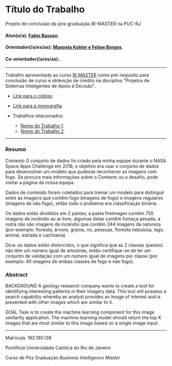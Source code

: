 <!-- antes de enviar a versão final, solicitamos que todos os comentários, colocados para orientação ao aluno, sejam removidos do arquivo -->

# Título do Trabalho

Projeto de conclusão da pós-graduação BI-MASTER na PUC-RJ

#### Alun(o/a): [Fabio Basson](https://github.com/link_do_github).
#### Orientador(/a/es/as): [Manoela Kohler e Felipe Borges](https://github.com/link_do_github).
#### Co-orientador(/a/es/as): [](https://github.com/link_do_github). <!-- caso não aplicável, remover esta linha -->

---

Trabalho apresentado ao curso [BI MASTER](https://ica.puc-rio.ai/bi-master) como pré-requisito para conclusão de curso e obtenção de crédito na disciplina "Projetos de Sistemas Inteligentes de Apoio à Decisão".

- [Link para o código](https://github.com/fabiobasson/Bi-Master/blob/main/fire-detection.ipynb). <!-- caso não aplicável, remover esta linha -->

- [Link para a monografia](https://link_da_monografia.com). <!-- caso não aplicável, remover esta linha -->

- Trabalhos relacionados: <!-- caso não aplicável, remover estas linhas -->
    - [Nome do Trabalho 1](https://link_do_trabalho.com).
    - [Nome do Trabalho 2](https://link_do_trabalho.com).

---

### Resumo

<!-- trocar o texto abaixo pelo resumo do trabalho, em português -->

Contexto O conjunto de dados foi criado pela minha equipe durante o NASA Space Apps Challenge em 2018, o objetivo era usar o conjunto de dados para desenvolver um modelo que pudesse reconhecer as imagens com fogo. Se procura mais informações sobre o Contexto ou o desafio, pode visitar a página da nossa equipa.

Dados de conteúdo foram coletados para treinar um modelo para distinguir entre as imagens que contêm fogo (imagens de fogo) e imagens regulares (imagens de não fogo), então todo o problema era classificação binária.

Os dados estão divididos em 2 pastas, a pasta fireimages contém 755 imagens de incêndio ao ar livre, algumas delas contêm fumaça pesada, a outra não são imagens de incêndio que contêm 244 imagens da natureza (por exemplo: floresta, árvore, grama, rio, pessoas, floresta nebulosa, lago, animal, estrada e cachoeira).

Dica: os dados estão distorcidos, o que significa que as 2 classes (pastas) não têm um número igual de amostras, então certifique-se de ter um conjunto de validação com um número igual de imagens por classe (por exemplo: 40 imagens de ambas classes de fogo e não fogo).

### Abstract <!-- Opcional! Caso não aplicável, remover esta seção -->

<!-- trocar o texto abaixo pelo resumo do trabalho, em inglês -->

BACKGROUND
A geology research company wants to create a tool for identifying interesting patterns in their imagery data. This tool
will possess a search capability whereby an analyst provides an image of interest and is presented with other images
which are similar to it.

GOAL
Task is to create the machine learning component for this image similarity application. The machine learning
model should return the top K images that are most similar to this image based on a single image input.


---

Matrícula: 192.190.138

Pontifícia Universidade Católica do Rio de Janeiro

Curso de Pós Graduação *Business Intelligence Master*
